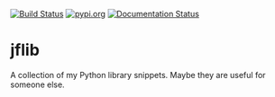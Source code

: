 [![Build Status](https://travis-ci.org/Josef-Friedrich/jflib.svg?branch=master)](https://travis-ci.org/Josef-Friedrich/jflib)
[![pypi.org](http://img.shields.io/pypi/v/jflib.svg)](https://pypi.python.org/pypi/jflib)
[![Documentation Status](https://readthedocs.org/projects/jflib/badge/?version=latest)](https://jflib.readthedocs.io/en/latest/?badge=latest)

# jflib

A collection of my Python library snippets. Maybe they are useful for
someone else.